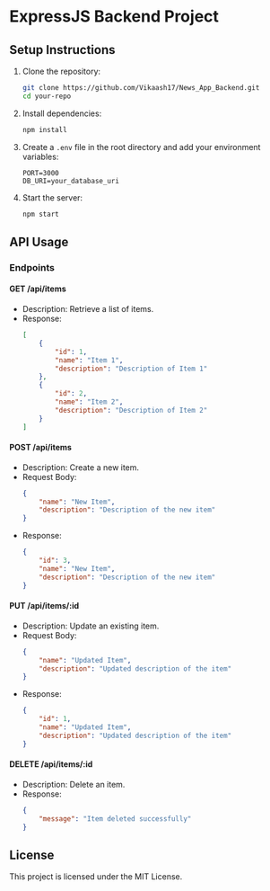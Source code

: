 # ExpressJS Backend Project

## Setup Instructions

1. Clone the repository:
    ```sh
    git clone https://github.com/Vikaash17/News_App_Backend.git
    cd your-repo
    ```

2. Install dependencies:
    ```sh
    npm install
    ```

3. Create a `.env` file in the root directory and add your environment variables:
    ```env
    PORT=3000
    DB_URI=your_database_uri
    ```

4. Start the server:
    ```sh
    npm start
    ```

## API Usage

### Endpoints

#### GET /api/items
- Description: Retrieve a list of items.
- Response:
    ```json
    [
        {
            "id": 1,
            "name": "Item 1",
            "description": "Description of Item 1"
        },
        {
            "id": 2,
            "name": "Item 2",
            "description": "Description of Item 2"
        }
    ]
    ```

#### POST /api/items
- Description: Create a new item.
- Request Body:
    ```json
    {
        "name": "New Item",
        "description": "Description of the new item"
    }
    ```
- Response:
    ```json
    {
        "id": 3,
        "name": "New Item",
        "description": "Description of the new item"
    }
    ```

#### PUT /api/items/:id
- Description: Update an existing item.
- Request Body:
    ```json
    {
        "name": "Updated Item",
        "description": "Updated description of the item"
    }
    ```
- Response:
    ```json
    {
        "id": 1,
        "name": "Updated Item",
        "description": "Updated description of the item"
    }
    ```

#### DELETE /api/items/:id
- Description: Delete an item.
- Response:
    ```json
    {
        "message": "Item deleted successfully"
    }
    ```

## License

This project is licensed under the MIT License.
